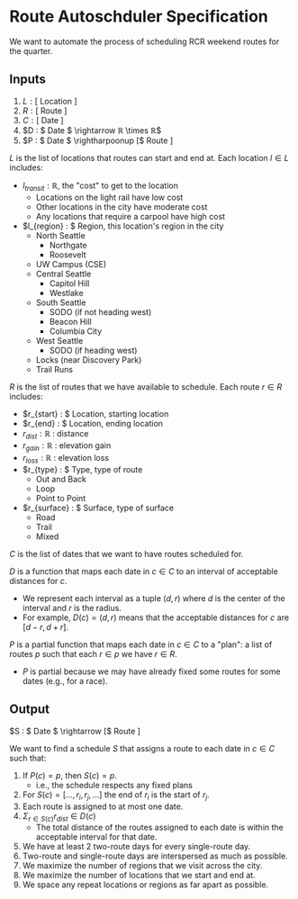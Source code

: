 # Route Autoschduler Specification

We want to automate the process of scheduling RCR weekend routes for the quarter.

## Inputs

1. $L : [$ Location $]$
2. $R : [$ Route $]$
3. $C : [$ Date $]$
4. $D : $ Date $ \rightarrow ℝ \times ℝ$
5. $P : $ Date $ \rightharpoonup [$ Route $]$

$L$ is the list of locations that routes can start and end at. Each location $l \in L$ includes:
- $l_{transit} : ℝ$, the "cost" to get to the location
  * Locations on the light rail have low cost
  * Other locations in the city have moderate cost
  * Any locations that require a carpool have high cost
- $l_{region} : $ Region, this location's region in the city
    + North Seattle
      * Northgate
      * Roosevelt
    + UW Campus (CSE)
    + Central Seattle
      * Capitol Hill
      * Westlake
    + South Seattle
      * SODO (if not heading west)
      * Beacon Hill
      * Columbia City
    + West Seattle
      * SODO (if heading west)
    + Locks (near Discovery Park)
    + Trail Runs

$R$ is the list of routes that we have available to schedule. Each route $r \in R$ includes:
- $r_{start} : $ Location, starting location 
- $r_{end} : $ Location, ending location
- $r_{dist} : ℝ$ : distance 
- $r_{gain} : ℝ$ : elevation gain
- $r_{loss} : ℝ$ : elevation loss
- $r_{type} : $ Type, type of route
    + Out and Back
    + Loop
    + Point to Point
- $r_{surface} : $ Surface, type of surface
    + Road
    + Trail
    + Mixed

$C$ is the list of dates that we want to have routes scheduled for.

$D$ is a function that maps each date in $c \in C$ to an interval of acceptable distances for $c$.
  - We represent each interval as a tuple $(d, r)$ where $d$ is the center of the interval and $r$ is the radius.
  - For example, $D(c) = (d, r)$ means that the acceptable distances for $c$ are $[d - r, d + r]$.

$P$ is a partial function that maps each date in $c \in C$ to a "plan": a list of routes $p$ such that each $r \in p$ we have $r \in R$.
  - $P$ is partial because we may have already fixed some routes for some dates (e.g., for a race).

## Output

$S : $ Date $ \rightarrow [$ Route $]$

We want to find a schedule $S$ that assigns a route to each date in $c \in C$ such that:

1. If $P(c) = p$, then $S(c) = p$.
    - i.e., the schedule respects any fixed plans
2. For $S(c)= [..., r_i, r_j, ...]$ the end of $r_i$ is the start of $r_j$.
3. Each route is assigned to at most one date.
4. $\Sigma_{r \in S(c)} r_{dist} \in D(c)$
    - The total distance of the routes assigned to each date is within the acceptable interval for that date.
5. We have at least 2 two-route days for every single-route day.
6. Two-route and single-route days are interspersed as much as possible.
7. We maximize the number of regions that we visit across the city.
8. We maximize the number of locations that we start and end at.
9. We space any repeat locations or regions as far apart as possible.






